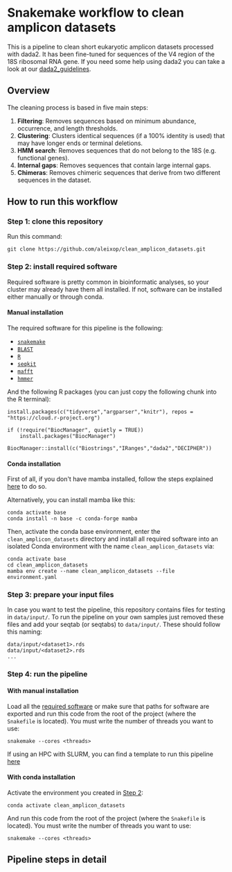 # Snakemake workflow to clean amplicon datasets

This is a pipeline to clean short eukaryotic amplicon datasets processed with dada2. It has been fine-tuned for sequences of the V4 region of the 18S ribosomal RNA gene. If you need some help using dada2 you can take a look at our [dada2_guidelines](https://github.com/adriaaula/dada2_guidelines).

## Overview

The cleaning process is based in five main steps:

1. **Filtering**: Removes sequences based on minimum abundance, occurrence, and length thresholds.
2. **Clustering**: Clusters identical sequences (if a 100% identity is used) that may have longer ends or terminal deletions.
3. **HMM search**: Removes sequences that do not belong to the 18S (e.g. functional genes).
4. **Internal gaps**: Removes sequences that contain large internal gaps.
5. **Chimeras**: Removes chimeric sequences that derive from two different sequences in the dataset.

## How to run this workflow

### Step 1: clone this repository

Run this command:

```
git clone https://github.com/aleixop/clean_amplicon_datasets.git
```

### Step 2: install required software

Required software is pretty common in bioinformatic analyses, so your cluster may already have them all installed. If not, software can be installed either manually or through conda.

#### Manual installation

The required software for this pipeline is the following:

- [`snakemake`](https://snakemake.readthedocs.io/en/stable/getting_started/installation.html)
- [`BLAST`](https://ftp.ncbi.nlm.nih.gov/blast/executables/blast+/LATEST/)
- [`R`](https://cran.r-project.org/)
- [`seqkit`](https://bioinf.shenwei.me/seqkit/download/)
- [`mafft`](https://mafft.cbrc.jp/alignment/software/)
- [`hmmer`](http://hmmer.org/download.html)

And the following R packages (you can just copy the following chunk into the R terminal):

```
install.packages(c("tidyverse","argparser","knitr"), repos = "https://cloud.r-project.org")

if (!require("BiocManager", quietly = TRUE))
    install.packages("BiocManager")

BiocManager::install(c("Biostrings","IRanges","dada2","DECIPHER"))

```

#### Conda installation

First of all, if you don't have mamba installed, follow the steps explained [here](https://snakemake.readthedocs.io/en/stable/tutorial/setup.html#step-1-installing-mambaforge) to do so. 

Alternatively, you can install mamba like this:

```
conda activate base
conda install -n base -c conda-forge mamba
```

Then, activate the conda base environment, enter the `clean_amplicon_datasets` directory and install all required software into an isolated Conda environment with the name `clean_amplicon_datasets` via:

```
conda activate base
cd clean_amplicon_datasets
mamba env create --name clean_amplicon_datasets --file environment.yaml
```

### Step 3: prepare your input files

In case you want to test the pipeline, this repository contains files for testing in `data/input/`. To run the pipeline on your own samples just removed these files and add your seqtab (or seqtabs) to `data/input/`. These should follow this naming:

```
data/input/<dataset1>.rds
data/input/<dataset2>.rds
...
```

### Step 4: run the pipeline

#### With manual installation

Load all the [required software](#manual-installation) or make sure that paths for software are exported and run this code from the root of the project (where the `Snakefile` is located). You must write the number of threads you want to use:

```
snakemake --cores <threads>
```

If using an HPC with SLURM, you can find a template to run this pipeline [here](scripts/clean_amplicon_datasets.sh)

#### With conda installation

Activate the environment you created in [Step 2](#conda-installation):

```
conda activate clean_amplicon_datasets
```

And run this code from the root of the project (where the `Snakefile` is located). You must write the number of threads you want to use:

```
snakemake --cores <threads>
```

## Pipeline steps in detail
